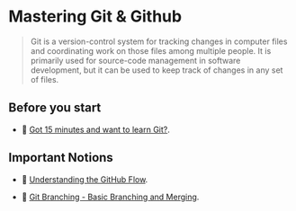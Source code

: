 # Mastering Git & Github

> Git is a version-control system for tracking changes in computer files and coordinating work on those files among multiple people. It is primarily used for source-code management in software development, but it can be used to keep track of changes in any set of files.

## Before you start

- 📖 [Got 15 minutes and want to learn Git?](https://try.github.io/levels/1/challenges/1).

## Important Notions

- 📖 [Understanding the GitHub Flow](https://guides.github.com/introduction/flow/index.html).

- 📖 [Git Branching - Basic Branching and Merging](https://git-scm.com/book/en/v2/Git-Branching-Basic-Branching-and-Merging).
